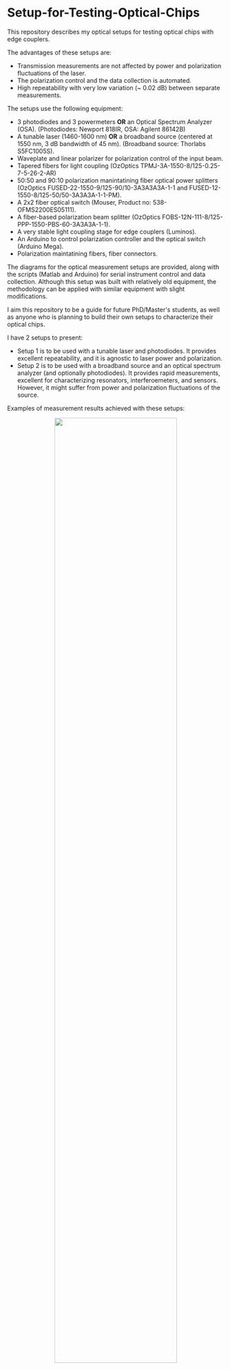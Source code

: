 # Setup-for-Testing-Optical-Chips
This repository describes my optical setups for testing optical chips with edge couplers.

The advantages of these setups are:
- Transmission measurements are not affected by power and polarization fluctuations of the laser.
- The polarization control and the data collection is automated.
- High repeatability with very low variation (~ 0.02 dB) between separate measurements.

The setups use the following equipment:
- 3 photodiodes and 3 powermeters **OR** an Optical Spectrum Analyzer (OSA). (Photodiodes: Newport 818IR, OSA: Agilent 86142B)
- A tunable laser (1460-1600 nm) **OR** a broadband source (centered at 1550 nm, 3 dB bandwidth of 45 nm). (Broadband source: Thorlabs S5FC1005S).
- Waveplate and linear polarizer for polarization control of the input beam.
- Tapered fibers for light coupling (OzOptics TPMJ-3A-1550-8/125-0.25-7-5-26-2-AR)
- 50:50 and 90:10 polarization manintatining fiber optical power splitters (OzOptics FUSED-22-1550-9/125-90/10-3A3A3A3A-1-1 and FUSED-12-1550-8/125-50/50-3A3A3A-1-1-PM).
- A 2x2 fiber optical switch (Mouser, Product no: 538-OFMS2200ES05111).
- A fiber-based polarization beam splitter (OzOptics FOBS-12N-111-8/125-PPP-1550-PBS-60-3A3A3A-1-1).
- A very stable light coupling stage for edge couplers (Luminos).
- An Arduino to control polarization controller and the optical switch (Arduino Mega).
- Polarization maintatining fibers, fiber connectors.

The diagrams for the optical measurement setups are provided, along with the scripts (Matlab and Arduino) for serial instrument control and data collection. Although this setup was built with relatively old equipment, the methodology can be applied with similar equipment with slight modifications.

I aim this repository to be a guide for future PhD/Master's students, as well as anyone who is planning to build their own setups to characterize their optical chips.

I have 2 setups to present:
- Setup 1 is to be used with a tunable laser and photodiodes. It provides excellent repeatability, and it is agnostic to laser power and polarization.
- Setup 2 is to be used with a broadband source and an optical spectrum analyzer (and optionally photodiodes). It provides rapid measurements, excellent for characterizing resonators, interferoemeters, and sensors. However, it might suffer from power and polarization fluctuations of the source.

Examples of measurement results achieved with these setups:
<p align="center">
  <img src="https://github.com/can-ozcan/Setup-for-Testing-Optical-Chips/assets/87956141/c339c149-6b49-45e1-b221-dbd804918377" width=75% height=75%>
</p>

&nbsp;

Setup 1:
<p align="center">
  <img src="https://github.com/can-ozcan/Setup-for-Testing-Optical-Chips/assets/87956141/803dd947-ea16-48cc-b449-51848ea8cc0f" width=75% height=75%>
</p>

&nbsp;

&nbsp;

Setup 2:
<p align="center">
  <img src="https://github.com/can-ozcan/Setup-for-Testing-Optical-Chips/assets/87956141/19cdbcd5-6b34-46af-a884-486bca2fd9e1" width=75% height=75%>
</p>
